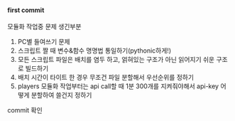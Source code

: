#### first commit ####

모듈화 작업중 문제 생긴부분
1. PC별 들여쓰기 문제 
2. 스크립트 짤 때 변수&함수 명명법 통일하기(pythonic하게!)
3. 모든 스크립트 파일은 배치를 염두 하고, 얽혀있는 구조가 아닌 읽어지기 쉬운 구조로 빌드하기
4. 배치 시간이 타이트 한 경우 무조건 파일 분할해서 우선순위를 정하기
5. players 모듈화 작업부터는 api call할 때 1분 300개를 지켜줘야해서 api-key 어떻게 분할하여 쓸건지 정하기



commit 확인

